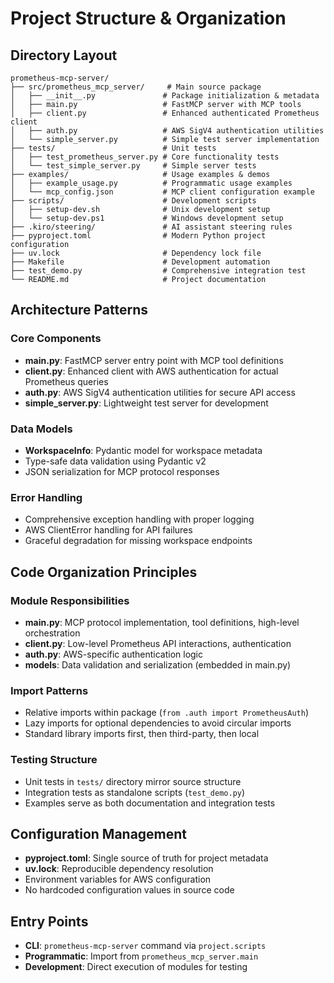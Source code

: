 # Project Structure & Organization

## Directory Layout

```
prometheus-mcp-server/
├── src/prometheus_mcp_server/     # Main source package
│   ├── __init__.py               # Package initialization & metadata
│   ├── main.py                   # FastMCP server with MCP tools
│   ├── client.py                 # Enhanced authenticated Prometheus client
│   ├── auth.py                   # AWS SigV4 authentication utilities
│   └── simple_server.py          # Simple test server implementation
├── tests/                        # Unit tests
│   ├── test_prometheus_server.py # Core functionality tests
│   └── test_simple_server.py     # Simple server tests
├── examples/                     # Usage examples & demos
│   ├── example_usage.py          # Programmatic usage examples
│   └── mcp_config.json           # MCP client configuration example
├── scripts/                      # Development scripts
│   ├── setup-dev.sh              # Unix development setup
│   └── setup-dev.ps1             # Windows development setup
├── .kiro/steering/               # AI assistant steering rules
├── pyproject.toml                # Modern Python project configuration
├── uv.lock                       # Dependency lock file
├── Makefile                      # Development automation
├── test_demo.py                  # Comprehensive integration test
└── README.md                     # Project documentation
```

## Architecture Patterns

### Core Components
- **main.py**: FastMCP server entry point with MCP tool definitions
- **client.py**: Enhanced client with AWS authentication for actual Prometheus queries
- **auth.py**: AWS SigV4 authentication utilities for secure API access
- **simple_server.py**: Lightweight test server for development

### Data Models
- **WorkspaceInfo**: Pydantic model for workspace metadata
- Type-safe data validation using Pydantic v2
- JSON serialization for MCP protocol responses

### Error Handling
- Comprehensive exception handling with proper logging
- AWS ClientError handling for API failures
- Graceful degradation for missing workspace endpoints

## Code Organization Principles

### Module Responsibilities
- **main.py**: MCP protocol implementation, tool definitions, high-level orchestration
- **client.py**: Low-level Prometheus API interactions, authentication
- **auth.py**: AWS-specific authentication logic
- **models**: Data validation and serialization (embedded in main.py)

### Import Patterns
- Relative imports within package (`from .auth import PrometheusAuth`)
- Lazy imports for optional dependencies to avoid circular imports
- Standard library imports first, then third-party, then local

### Testing Structure
- Unit tests in `tests/` directory mirror source structure
- Integration tests as standalone scripts (`test_demo.py`)
- Examples serve as both documentation and integration tests

## Configuration Management
- **pyproject.toml**: Single source of truth for project metadata
- **uv.lock**: Reproducible dependency resolution
- Environment variables for AWS configuration
- No hardcoded configuration values in source code

## Entry Points
- **CLI**: `prometheus-mcp-server` command via `project.scripts`
- **Programmatic**: Import from `prometheus_mcp_server.main`
- **Development**: Direct execution of modules for testing